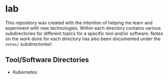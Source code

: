 # lab

This repository was created with the intention of helping me learn and experiment with new technologies.  Within each directory contains various subdirectories for different topics for a specific tool and/or software.  Notes on the work done for each directory has also been documented under the `notes/` subdirectories!

## Tool/Software Directories

- Kubernetes
